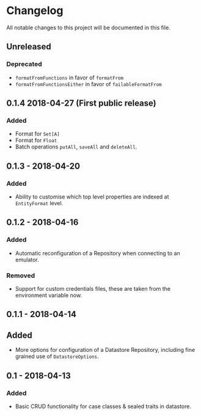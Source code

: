 # Changelog
All notable changes to this project will be documented in this file.

## Unreleased

### Deprecated
- `formatFromFunctions` in favor of `formatFrom`
- `formatFromFunctionsEither` in favor of `failableFormatFrom`

## 0.1.4 2018-04-27 (First public release)
### Added
- Format for `Set[A]`
- Format for `Float`
- Batch operations `putAll`, `saveAll` and `deleteAll`.

## 0.1.3 - 2018-04-20
### Added
- Ability to customise which top level properties are indexed at `EntityFormat` level.

## 0.1.2 - 2018-04-16
### Added
- Automatic reconfiguration of a Repository when connecting to an emulator.

### Removed
- Support for custom credentials files, these are taken from the environment variable now.

## 0.1.1 - 2018-04-14
## Added
- More options for configuration of a Datastore Repository, including fine grained use of `DatastoreOptions`.

## 0.1 - 2018-04-13
### Added
- Basic CRUD functionality for case classes & sealed traits in datastore.
